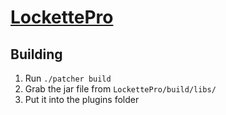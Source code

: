 # [LockettePro](https://github.com/NyaaCat/LockettePro)

## Building
1. Run `./patcher build`
2. Grab the jar file from `LockettePro/build/libs/`
3. Put it into the plugins folder
